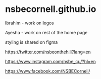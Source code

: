 # nsbecornell.github.io
Ibrahim - work on logos

Ayesha - work on rest of the home page

styling is shared on figma

https://twitter.com/nsbeonthehill?lang=en

https://www.instagram.com/nsbe_cu/?hl=en

https://www.facebook.com/NSBECornell/
